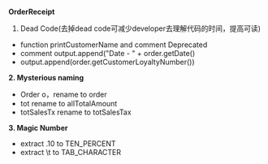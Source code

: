 **OrderReceipt**
1. Dead Code(去掉dead code可减少developer去理解代码的时间，提高可读)
- function printCustomerName and comment Deprecated
- comment  output.append("Date - " + order.getDate()
- output.append(order.getCustomerLoyaltyNumber())

**2. Mysterious naming**
- Order o，rename to order
- tot rename to allTotalAmount
- totSalesTx rename to totSalesTax

**3. Magic Number**
- extract .10 to TEN_PERCENT
- extract \t to TAB_CHARACTER
